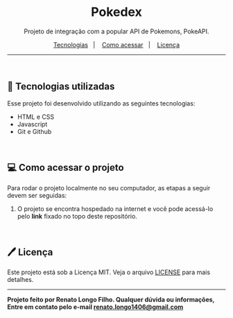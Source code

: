<h1  align="center"> Pokedex </h1>
<p align="center">Projeto de integração com a popular API de Pokemons, PokeAPI.</p>

<p align="center"> 
<a href="#-tecnologias-utilizadas">Tecnologias</a>&nbsp;&nbsp;&nbsp;|&nbsp;&nbsp;&nbsp;
<a href="#-como-acessar-o-projeto">Como acessar</a>&nbsp;&nbsp;&nbsp;|&nbsp;&nbsp;&nbsp;
 <a href="#%EF%B8%8F-licença">Licença</a>
</p>

---
&nbsp;
## 🚀 Tecnologias utilizadas
Esse projeto foi desenvolvido utilizando as seguintes tecnologias:

- HTML e CSS
- Javascript
- Git e Github

&nbsp;
## 💻 Como acessar o projeto
Para rodar o projeto localmente no seu computador, as etapas a seguir devem ser seguidas:

1. O projeto se encontra hospedado na internet e você pode acessá-lo pelo **link** fixado no topo deste repositório.

&nbsp;
## 🖊️ Licença
Este projeto está sob a Licença MIT. Veja o arquivo [LICENSE](LICENSE) para mais detalhes.

---
**Projeto feito por Renato Longo Filho. Qualquer dúvida ou informações, Entre em contato pelo e-mail renato.longo1406@gmail.com**
